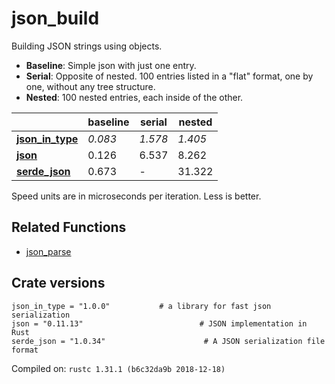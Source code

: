 # json_build
Building JSON strings using objects.

* **Baseline**: Simple json with just one entry.
* **Serial**: Opposite of nested. 100 entries listed in a "flat" format, one by one, without any tree structure.
* **Nested**: 100 nested entries, each inside of the other.

| | baseline | serial | nested |
| --- | --- | --- | --- |
| **[json_in_type](https://crates.io/crates/json_in_type)** | *0.083* | *1.578* | *1.405* |
| **[json](https://crates.io/crates/json)** | 0.126 | 6.537 | 8.262 |
| **[serde_json](https://crates.io/crates/serde_json)** | 0.673 | - | 31.322 |

Speed units are in microseconds per iteration. Less is better.

## Related Functions

* [json_parse](../json_parse)

## Crate versions

    json_in_type = "1.0.0"           # a library for fast json serialization
    json = "0.11.13"                          # JSON implementation in Rust
    serde_json = "1.0.34"                      # A JSON serialization file format

Compiled on: `rustc 1.31.1 (b6c32da9b 2018-12-18)`
